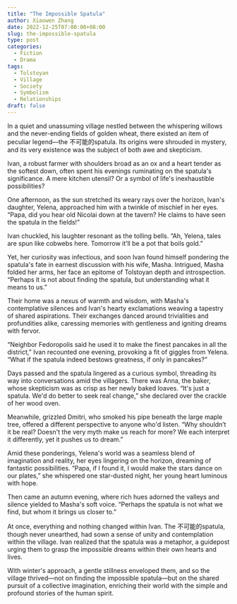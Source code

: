```yaml
---
title: "The Impossible Spatula"
author: Xiaowen Zhang
date: 2022-12-25T07:00:00+08:00
slug: the-impossible-spatula
type: post
categories:
  - Fiction
  - Drama
tags:
  - Tolstoyan
  - Village
  - Society
  - Symbolism
  - Relationships
draft: false
---
```


In a quiet and unassuming village nestled between the whispering willows and the never-ending fields of golden wheat, there existed an item of peculiar legend—the 不可能的spatula. Its origins were shrouded in mystery, and its very existence was the subject of both awe and skepticism. 

Ivan, a robust farmer with shoulders broad as an ox and a heart tender as the softest down, often spent his evenings ruminating on the spatula's significance. A mere kitchen utensil? Or a symbol of life's inexhaustible possibilities?

One afternoon, as the sun stretched its weary rays over the horizon, Ivan's daughter, Yelena, approached him with a twinkle of mischief in her eyes. “Papa, did you hear old Nicolai down at the tavern? He claims to have seen the spatula in the fields!”

Ivan chuckled, his laughter resonant as the tolling bells. “Ah, Yelena, tales are spun like cobwebs here. Tomorrow it’ll be a pot that boils gold.”

Yet, her curiosity was infectious, and soon Ivan found himself pondering the spatula's fate in earnest discussion with his wife, Masha. Intrigued, Masha folded her arms, her face an epitome of Tolstoyan depth and introspection. “Perhaps it is not about finding the spatula, but understanding what it means to us.”

Their home was a nexus of warmth and wisdom, with Masha's contemplative silences and Ivan's hearty exclamations weaving a tapestry of shared aspirations. Their exchanges danced around trivialities and profundities alike, caressing memories with gentleness and igniting dreams with fervor.

“Neighbor Fedoropolis said he used it to make the finest pancakes in all the district,” Ivan recounted one evening, provoking a fit of giggles from Yelena. “What if the spatula indeed bestows greatness, if only in pancakes?”

Days passed and the spatula lingered as a curious symbol, threading its way into conversations amid the villagers. There was Anna, the baker, whose skepticism was as crisp as her newly baked loaves. “It's just a spatula. We'd do better to seek real change,” she declared over the crackle of her wood oven.

Meanwhile, grizzled Dmitri, who smoked his pipe beneath the large maple tree, offered a different perspective to anyone who'd listen. “Why shouldn’t it be real? Doesn't the very myth make us reach for more? We each interpret it differently, yet it pushes us to dream.”

Amid these ponderings, Yelena's world was a seamless blend of imagination and reality, her eyes lingering on the horizon, dreaming of fantastic possibilities. “Papa, if I found it, I would make the stars dance on our plates,” she whispered one star-dusted night, her young heart luminous with hope.

Then came an autumn evening, where rich hues adorned the valleys and silence yielded to Masha's soft voice. “Perhaps the spatula is not what we find, but whom it brings us closer to.”

At once, everything and nothing changed within Ivan. The 不可能的spatula, though never unearthed, had sown a sense of unity and contemplation within the village. Ivan realized that the spatula was a metaphor, a guidepost urging them to grasp the impossible dreams within their own hearts and lives.

With winter's approach, a gentle stillness enveloped them, and so the village thrived—not on finding the impossible spatula—but on the shared pursuit of a collective imagination, enriching their world with the simple and profound stories of the human spirit.